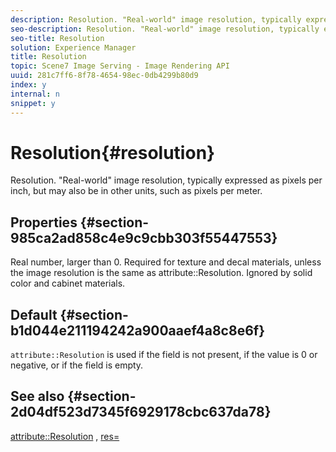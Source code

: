 ```yaml
---
description: Resolution. "Real-world" image resolution, typically expressed as pixels per inch, but may also be in other units, such as pixels per meter.
seo-description: Resolution. "Real-world" image resolution, typically expressed as pixels per inch, but may also be in other units, such as pixels per meter.
seo-title: Resolution
solution: Experience Manager
title: Resolution
topic: Scene7 Image Serving - Image Rendering API
uuid: 281c7ff6-8f78-4654-98ec-0db4299b80d9
index: y
internal: n
snippet: y
---
```


# Resolution{#resolution}

Resolution. "Real-world" image resolution, typically expressed as pixels per inch, but may also be in other units, such as pixels per meter.

## Properties {#section-985ca2ad858c4e9c9cbb303f55447553}

Real number, larger than 0. Required for texture and decal materials, unless the image resolution is the same as attribute::Resolution. Ignored by solid color and cabinet materials.

## Default {#section-b1d044e211194242a900aaef4a8c8e6f}

`attribute::Resolution` is used if the field is not present, if the value is 0 or negative, or if the field is empty.

## See also {#section-2d04df523d7345f6929178cbc637da78}

[attribute::Resolution](../../../../../ir-api/material-cat/image-rendering-api-ref/c-ir-material-catalog/c-ir-material-data-reference/r-ir-resolution-dataref.md#reference-09fe14e6bfbf4db6b7f4369fffecc806) , [res=](../../../../../ir-api/http-protocol/image-rendering-api-ref/c-ir-http-protocol-ref/c-ir-http-protocol-command-reference/r-ir-res.md#reference-0ad9de8887144c83a6db97b4994f7c04) 
